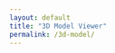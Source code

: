```yaml
---
layout: default
title: "3D Model Viewer"
permalink: /3d-model/
---
```


<div id="container" style="height: 60vh;">
    <div id="loading" style="position: absolute; top: 50%; left: 50%; transform: translate(-50%, -50%); display: none;">
        Loading model... <span id="progress">0%</span>
    </div>
</div>

<!-- Include Three.js and necessary scripts -->
<script src="{{ '/assets/js/three.min.js' | relative_url }}"></script>
<script src="{{ '/assets/js/ColladaLoader.js' | relative_url }}"></script>
<script src="{{ '/assets/js/OrbitControls.js' | relative_url }}"></script>

<script>
document.addEventListener("DOMContentLoaded", () => {
    if (!window.WebGLRenderingContext) {
        alert("Your browser does not support WebGL. Please upgrade.");
    }

    const container = document.getElementById("container");
    const scene = new THREE.Scene();

    let camera, renderer, controls, boundingBox;

    // Load Model with progress and error handling
    const loadingElem = document.getElementById("loading");
    const progressElem = document.getElementById("progress");
    loadingElem.style.display = "block";

    const loader = new THREE.ColladaLoader();
    loader.load(
        "{{ '/assets/3d/abb_irb52_7_120.dae' | relative_url }}",
        function (collada) {
            loadingElem.style.display = "none";
            const dae = collada.scene;
            dae.traverse(child => {
                if (child instanceof THREE.Mesh) {
                    child.material.flatShading = true;
                    child.castShadow = true;
                    child.receiveShadow = true;
                }
            });

            const obj = new THREE.Object3D();
            scene.add(obj);
            obj.add(dae);

            boundingBox = new THREE.Box3().setFromObject(obj);

            init();  // Initialize AFTER model loads
            animate();
        },
        function (xhr) {
            progressElem.textContent = `${Math.round((xhr.loaded / xhr.total) * 100)}%`;
        },
        function (error) {
            loadingElem.textContent = "Error loading model";
            console.error("Error loading model:", error);
        }
    );

    // Initialize Three.js
    function init() {
        const aspect = container.clientWidth / container.clientHeight;
        camera = new THREE.PerspectiveCamera(25, aspect, 0.1, 2000);
        const width = boundingBox.max.z - boundingBox.min.z;
        const height = boundingBox.max.y - boundingBox.min.y;

        camera.position.set(
            Math.max(width, height) / Math.tan(Math.PI * camera.fov / 360),
            (boundingBox.min.y + boundingBox.max.y) / 2,
            (boundingBox.min.z + boundingBox.max.z) / 2
        );

        // Improved lighting with shadows
        renderer = new THREE.WebGLRenderer({ antialias: true });
        renderer.setPixelRatio(window.devicePixelRatio);
        renderer.setSize(container.clientWidth, container.clientHeight);
        renderer.setClearColor(0xffffff); // Use clear color instead of scene.background
        renderer.shadowMap.enabled = true;
        renderer.shadowMap.type = THREE.PCFSoftShadowMap;
        container.appendChild(renderer.domElement);

        controls = new THREE.OrbitControls(camera, renderer.domElement);
        controls.target.set(
            (boundingBox.min.x + boundingBox.max.x) / 2,
            (boundingBox.min.y + boundingBox.max.y) / 2,
            (boundingBox.min.z + boundingBox.max.z) / 2
        );
        controls.addEventListener("change", render); // Only render when camera moves
        controls.update();

        scene.add(new THREE.AmbientLight(0xffffff, 0.3));
        const directionalLight = new THREE.DirectionalLight(0xffffff, 1);
        directionalLight.position.set(2, 2, 2);
        directionalLight.castShadow = true;
        directionalLight.shadow.mapSize.width = 1024;
        directionalLight.shadow.mapSize.height = 1024;
        scene.add(directionalLight);

        // Add grid helper
        const size = Math.max(
            boundingBox.max.x - boundingBox.min.x,
            boundingBox.max.z - boundingBox.min.z
        ) * 2;
        const gridHelper = new THREE.GridHelper(size, 10);
        scene.add(gridHelper);

        window.addEventListener("resize", onWindowResize);

        applyThemeBackground();
        watchThemeChange();
    }

    function onWindowResize() {
        camera.aspect = container.clientWidth / container.clientHeight;
        camera.updateProjectionMatrix();
        renderer.setSize(container.clientWidth, container.clientHeight);
        render();
    }

    function applyThemeBackground() {
        let bgColor = getComputedStyle(document.documentElement).getPropertyValue("--global-bg-color").trim();
        if (bgColor) {
            renderer.setClearColor(new THREE.Color(bgColor)); // Use renderer.setClearColor
        }
    }

    function watchThemeChange() {
        const observer = new MutationObserver(() => applyThemeBackground());
        observer.observe(document.documentElement, { attributes: true, attributeFilter: ["data-theme"] });

        applyThemeBackground(); // Set initial color
    }

    function render() {
        renderer.render(scene, camera);
    }

    function animate() {
        requestAnimationFrame(animate);
        render();
    }
});
</script>
